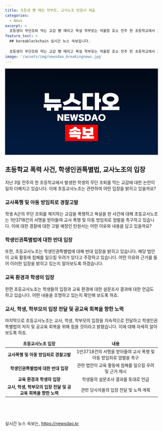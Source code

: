 ```yaml
---
title: 초등생 뺨 때린 학부모, 교사노조 탄원서 제출
categories:
  - News
excerpt: >
  초등생이 무단조퇴 막는 교감 뺨 때리고 욕설 학부모는 억울함 호소 전주 한 초등학교에서 교감의 무단 조퇴 방지 중인 교관을 때리고 욕설하는 사진이 SNS를 타고 확산되며 논란이 일고 있다. 초등교사노조는 교감에 대한 엄벌 탄원서에 1만3700건의 서명을 받았다고 밝히며, 학생의 보호자가 학교 교육에 불만을 제기하고 있다. 궁금한 이야기 Y의 인터뷰에서 학부모는 억울하다고 주장했으며, 교육청은 이를 아동 방임죄로 고발했다. 초등교사노조는 아동 방임으로 엄벌해야 하며, 학생의 건강과 안전을 보장해야 한다고 주장하며 탄원서를 제출할 예정이다.
feature_text: >
  ## koreablockchain 실시간 뉴스 속보입니다.

  초등생이 무단조퇴 막는 교감 뺨 때리고 욕설 학부모는 억울함 호소 전주 한 초등학교에서 교감의 무단 조퇴 방지 중인 교관을 때리고 욕설하는 사진이 SNS를 타고 확산되며 논란이 일고 있다. 초등교사노조는 교감에 대한 엄벌 탄원서에 1만3700건의 서명을 받았다고 밝히며, 학생의 보호자가 학교 교육에 불만을 제기하고 있다. 궁금한 이야기 Y의 인터뷰에서 학부모는 억울하다고 주장했으며, 교육청은 이를 아동 방임죄로 고발했다. 초등교사노조는 아동 방임으로 엄벌해야 하며, 학생의 건강과 안전을 보장해야 한다고 주장하며 탄원서를 제출할 예정이다.
image: '/assets/img/newsdao_breakingnews.jpg'
---
```


<p><img src="/assets/img/newsdao_breakingnews.jpg" alt="koreablockchain 속보" /></p>

<h2 data-ke-size="size26">초등학교 폭력 사건, 학생인권특별법, 교사노조의 입장</h2>

<p data-ke-size="size16">지난 3일 전주의 한 초등학교에서 발생한 학생의 무단 조퇴를 막는 교감에 대한 논란이 일자 더해지고 있습니다. 이에 초등교사노조는 관련하여 어떤 입장을 밝히고 있을까요?</p>

<h3><b>교사폭행 및 아동 방임죄로 경찰고발</b></h3>

<p data-ke-size="size16">학생 A군의 무단 조퇴를 제지하는 교감을 폭행하고 욕설을 한 사건에 대해 초등교사노조는 1만3718건의 서명을 받아들여 교사 폭행 및 아동 방임죄로 엄벌을 촉구하고 있습니다. 이에 대한 경찰에 대한 고발 예정인 탄원서는 어떤 이유와 내용을 담고 있을까요?</p>

<h3><b>학생인권특별법에 대한 반대 입장</b></h3>

<p data-ke-size="size16">또한, 초등교사노조는 학생인권특별법에 대해 반대 입장을 밝히고 있습니다. 해당 법안이 교육 활동에 침해를 일으킬 우려가 있다고 주장하고 있습니다. 어떤 이유와 근거를 들어 이러한 입장을 밝히고 있는지 알아보도록 하겠습니다.</p>

<h3><b>교육 환경과 학생의 입장</b></h3>

<p data-ke-size="size16">한편 초등교사노조는 학생들의 입장과 교육 환경에 대한 설문조사 결과에 대한 언급도 하고 있습니다. 어떤 내용을 조명하고 있는지 확인해 보도록 하죠.</p>

<h3><b>교사, 학생, 학부모의 입장 전달 및 공교육 회복을 향한 노력</b></h3>

<p data-ke-size="size16">마지막으로 초등교사노조는 교사, 학생, 학부모의 입장을 지속적으로 전달하고 학생인권특별법의 저지 및 공교육 회복을 위해 힘쓸 것이라고 밝혔습니다. 이에 대해 자세히 알아보도록 하죠.</p>

<table>
  <thead>
    <tr>
      <td style="text-align: center; height: 17px;"><b>초등교사노조 입장</b></td>
      <td style="text-align: center; height: 17px;"><b>내용</b></td>
    </tr>
  </thead>
  <tbody>
    <tr>
      <td style="text-align: center; height: 17px;"><b>교사폭행 및 아동 방임죄로 경찰고발</b></td>
      <td style="text-align: center; height: 17px;">1만3718건의 서명을 받아들여 교사 폭행 및 아동 방임죄로 엄벌을 촉구</td>
    </tr>
    <tr>
      <td style="text-align: center; height: 17px;"><b>학생인권특별법에 대한 반대 입장</b></td>
      <td style="text-align: center; height: 17px;">관련 법안이 교육 활동에 침해를 일으킬 우려 및 근거 제시</td>
    </tr>
    <tr>
      <td style="text-align: center; height: 17px;"><b>교육 환경과 학생의 입장</b></td>
      <td style="text-align: center; height: 17px;">학생들의 설문조사 결과를 토대로 언급</td>
    </tr>
    <tr>
      <td style="text-align: center; height: 17px;"><b>교사, 학생, 학부모의 입장 전달 및 공교육 회복을 향한 노력</b></td>
      <td style="text-align: center; height: 17px;">관련 당사자들의 입장 전달 및 노력 계획</td>
    </tr>
  </tbody>
</table>

<p data-ke-size="size16">&nbsp;</p>

<p data-ke-size="size16">&nbsp;</p>
실시간 뉴스 속보는, <a href="https://newsdao.kr" rel="dofollow">https://newsdao.kr</a>


